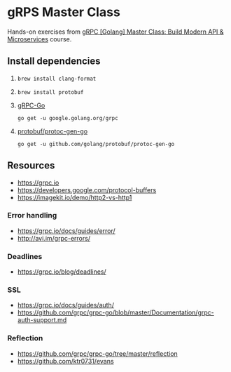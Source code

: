 # gRPS Master Class

Hands-on exercises from [gRPC [Golang] Master Class: Build Modern API & Microservices](https://www.udemy.com/share/101Zo0A0QaeF1aTHg=/) course.

## Install dependencies

1. `brew install clang-format`
2. `brew install protobuf`
3. [gRPC-Go](https://github.com/grpc/grpc-go)

    ```
    go get -u google.golang.org/grpc
    ```

4. [protobuf/protoc-gen-go](https://github.com/golang/protobuf)

    ```
    go get -u github.com/golang/protobuf/protoc-gen-go
    ```


## Resources

* https://grpc.io
* https://developers.google.com/protocol-buffers
* https://imagekit.io/demo/http2-vs-http1

### Error handling

* https://grpc.io/docs/guides/error/
* http://avi.im/grpc-errors/

### Deadlines

* https://grpc.io/blog/deadlines/


### SSL

* https://grpc.io/docs/guides/auth/
* https://github.com/grpc/grpc-go/blob/master/Documentation/grpc-auth-support.md


### Reflection

* https://github.com/grpc/grpc-go/tree/master/reflection
* https://github.com/ktr0731/evans
